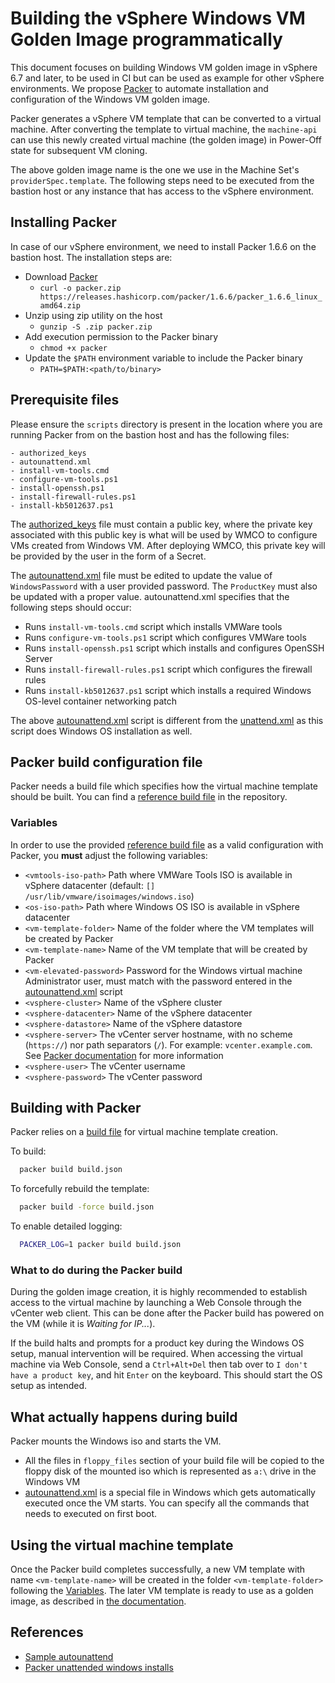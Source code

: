 # Building the vSphere Windows VM Golden Image programmatically

This document focuses on building Windows VM golden image in vSphere 6.7 and later, to be used in CI but can be 
used as example for other vSphere environments. We propose [Packer](https://github.com/hashicorp/packer) to automate 
installation and configuration of the Windows VM golden image. 

Packer generates a vSphere VM template that can be converted to a virtual machine. After converting the 
template to virtual machine, the `machine-api` can use this newly created virtual machine (the golden image) in Power-Off state for 
subsequent VM cloning. 

The above golden image name is the one we use in the Machine Set's `providerSpec.template`. The following steps need 
to be executed from the bastion host or any instance that has access to the vSphere environment.


## Installing Packer

In case of our vSphere environment, we need to install Packer 1.6.6 on the bastion host. The installation steps are:

- Download [Packer](https://www.packer.io/downloads)
    - `curl -o packer.zip https://releases.hashicorp.com/packer/1.6.6/packer_1.6.6_linux_amd64.zip`
- Unzip using zip utility on the host
    - `gunzip -S .zip packer.zip`
- Add execution permission to the Packer binary
    - `chmod +x packer`
- Update the `$PATH` environment variable to include the Packer binary
    - `PATH=$PATH:<path/to/binary>`

## Prerequisite files

Please ensure the `scripts` directory is present in the location where you are running Packer from on the 
bastion host and has the following files:

    - authorized_keys
    - autounattend.xml
    - install-vm-tools.cmd
    - configure-vm-tools.ps1
    - install-openssh.ps1
    - install-firewall-rules.ps1
    - install-kb5012637.ps1

The [authorized_keys](scripts/authorized_keys) file must contain a public key, where the private key 
associated with this public key is what will be used by WMCO to configure VMs created from Windows VM. After 
deploying WMCO, this private key will be provided by the user in the form of a Secret.

The [autounattend.xml](scripts/autounattend.xml) file must be edited to update the value of 
`WindowsPassword` with a user provided password. The `ProductKey` must also be updated with a proper value.
autounattend.xml specifies that the following steps should occur:

- Runs `install-vm-tools.cmd` script which installs VMWare tools
- Runs `configure-vm-tools.ps1` script which configures VMWare tools
- Runs `install-openssh.ps1` script which installs and configures OpenSSH Server
- Runs `install-firewall-rules.ps1` script which configures the firewall rules
- Runs `install-kb5012637.ps1` script which installs a required Windows OS-level container networking patch

The above [autounattend.xml](scripts/autounattend.xml) script is different from the [unattend.xml](../unattend.xml)
as this script does Windows OS installation as well.

## Packer build configuration file

Packer needs a build file which specifies how the virtual machine template should be built. You can find a [reference 
build file](build.json) in the repository.

### Variables

In order to use the provided [reference build file](build.json) as a valid configuration with Packer, you **must** 
adjust the following variables:

- `<vmtools-iso-path>` Path where VMWare Tools ISO is available in vSphere datacenter
  (default: `[] /usr/lib/vmware/isoimages/windows.iso`)
- `<os-iso-path>` Path where Windows OS ISO is available in vSphere datacenter
- `<vm-template-folder>` Name of the folder where the VM templates will be created by Packer
- `<vm-template-name>` Name of the VM template that will be created by Packer
- `<vm-elevated-password>` Password for the Windows virtual machine Administrator user,
  must match with the password entered in the [autounattend.xml](scripts/autounattend.xml) script
- `<vsphere-cluster>` Name of the vSphere cluster
- `<vsphere-datacenter>` Name of the vSphere datacenter
- `<vsphere-datastore>` Name of the vSphere datastore
- `<vsphere-server>` The vCenter server hostname, with no scheme (`https://`) nor path separators (`/`).
  For example: `vcenter.example.com`.
  See [Packer documentation](https://www.packer.io/docs/builders/vsphere/vsphere-iso) for more information
- `<vsphere-user>` The vCenter username
- `<vsphere-password>` The vCenter password

## Building with Packer

Packer relies on a [build file](build.json) for virtual machine template creation.

To build:
```bash
  packer build build.json
```

To forcefully rebuild the template:
```bash
  packer build -force build.json
```

To enable detailed logging:
```bash
  PACKER_LOG=1 packer build build.json
```

### What to do during the Packer build

During the golden image creation, it is highly recommended to establish access to the virtual machine by launching a
Web Console through the vCenter web client. This can be done after the Packer build has powered on the VM (while it is
*Waiting for IP...*).

If the build halts and prompts for a product key during the Windows OS setup, manual intervention will be required.
When accessing the virtual machine via Web Console, send a `Ctrl+Alt+Del` then tab over to `I don't have a product key`,
and hit `Enter` on the keyboard. This should start the OS setup as intended.

## What actually happens during build

Packer mounts the Windows iso and starts the VM. 
- All the files in `floppy_files` section of your build file will be copied to the floppy disk of the mounted iso 
 which is represented as `a:\` drive in the Windows VM
- [autounattend.xml](scripts/autounattend.xml) is a special file in Windows which gets automatically executed once the
VM starts. You can specify all the commands that needs to executed on first boot.
  
## Using the virtual machine template

Once the Packer build completes successfully, a new VM template with name `<vm-template-name>` will be created in
the folder `<vm-template-folder>` following the [Variables](#variables). The later VM template is ready to use as a
golden image, as described in [the documentation](../vsphere-golden-image.md#9-using-the-virtual-machine-template).

## References
- [Sample autounattend](https://github.com/guillermo-musumeci/packer-vsphere-iso-windows/blob/master/win2019.base/win2019.base.json)
- [Packer unattended windows installs](https://www.packer.io/guides/automatic-operating-system-installs/autounattend_windows)
